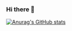 ### Hi there 👋

[![Anurag's GitHub stats](https://github-readme-stats.vercel.app/api?username=dodyvirgiawan)](https://github.com/anuraghazra/github-readme-stats)

<!--
**dodyvirgiawan/dodyvirgiawan** is a ✨ _special_ ✨ repository because its `README.md` (this file) appears on your GitHub profile.

Here are some ideas to get you started:

- 🔭 I’m currently working on ...
- 🌱 I’m currently learning ...
- 👯 I’m looking to collaborate on ...
- 🤔 I’m looking for help with ...
- 💬 Ask me about ...
- 📫 How to reach me: ...
- 😄 Pronouns: ...
- ⚡ Fun fact: ...
-->
